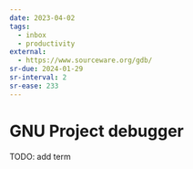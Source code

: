 ```yaml
---
date: 2023-04-02
tags:
  - inbox
  - productivity
external:
  - https://www.sourceware.org/gdb/
sr-due: 2024-01-29
sr-interval: 2
sr-ease: 233
---
```

# GNU Project debugger

TODO: add term

